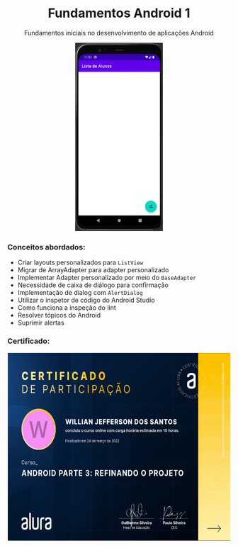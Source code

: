 <h1 align="center">
<br>
Fundamentos Android 1
</h1>

<p align="center">Fundamentos iniciais no desenvolvimento de aplicações Android</p>

<div align="center">
<img src="rdm/demo.gif" alt="demo" height="425">
</div>

### Conceitos abordados: 

- Criar layouts personalizados para `ListView`
- Migrar de ArrayAdapter para adapter personalizado
- Implementar Adapter personalizado por meio do `BaseAdapter`
- Necessidade de caixa de diálogo para confirmação
- Implementação de dialog com `AlertDialog`
- Utilizar o inspetor de código do Android Studio
- Como funciona a inspeção do lint
- Resolver tópicos do Android
- Suprimir alertas

### Certificado: 

<div align="center">
<img src="rdm/certificado.jpeg" alt="certificado" height="425">
</div>


